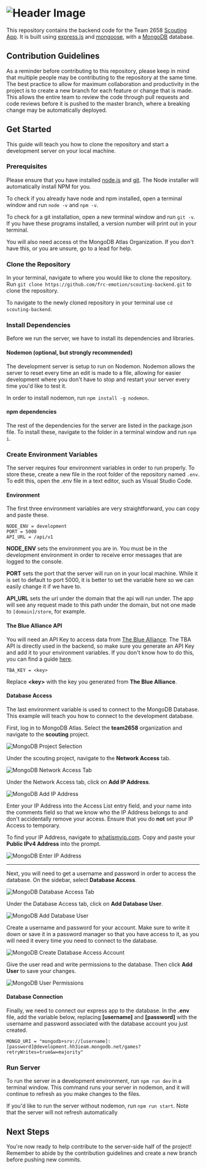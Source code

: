 # ![Header Image](docs/assets/header.png)

This repository contains the backend code for the Team 2658 [Scouting App](https://github.com/frc-emotion/scouting-frontend). It is built using [express.js](https://expressjs.com) and [mongoose](https://mongoosejs.com/), with a [MongoDB](https://mongodb.com) database.

## Contribution Guidelines

As a reminder before contributing to this repository, please keep in mind that multiple people may be contributing to the repository at the same time. The best practice to allow for maximum collaboration and productivity in the project is to create a new branch for each feature or change that is made. This allows the entire team to review the code through pull requests and code reviews before it is pushed to the master branch, where a breaking change may be automatically deployed.

## Get Started

This guide will teach you how to clone the repository and start a development server on your local machine.

### Prerequisites

Please ensure that you have installed [node.js](https://nodejs.org/en/) and [git](https://git-scm.com/downloads). The Node installer will automatically install NPM for you.

To check if you already have node and npm installed, open a terminal window and run `node -v` and `npm -v`.

To check for a git installation, open a new terminal window and run `git -v`. If you have these programs installed, a version number will print out in your terminal.

You will also need access ot the MongoDB Atlas Organization. If you don't have this, or you are unsure, go to a lead for help.

### Clone the Repository

In your terminal, navigate to where you would like to clone the repository. Run `git clone https://github.com/frc-emotion/scouting-backend.git` to clone the repository.

To navigate to the newly cloned repository in your terminal use `cd scouting-backend`.

### Install Dependencies

Before we run the server, we have to install its dependencies and libraries.

#### Nodemon (optional, but strongly recommended)

The development server is setup to run on Nodemon. Nodemon allows the server to reset every time  an edit is made to a file, allowing for easier development where you don't have to stop and restart your server every time you'd like to test it.

In order to install nodemon, run `npm install -g nodemon`.

#### npm dependencies

The rest of the dependencies for the server are listed in the package.json file. To install these, navigate to the folder in a terminal window and run `npm i`.

### Create Environment Variables

The server requires four environment variables in order to run properly. To store these, create a new file in the root folder of the repository named `.env`. To edit this, open the .env file in a text editor, such as Visual Studio Code.

#### Environment

The first three environment variables are very straightforward, you can copy and paste these.

```shell
NODE_ENV = development
PORT = 5000
API_URL = /api/v1
```

**NODE_ENV** sets the environment you are in. You must be in the development environment in order to receive error messages that are logged to the console.

**PORT** sets the port that the server will run on in your local machine. While it is set to default to port 5000, it is better to set the variable here so we can easily change it if we have to.

**API_URL** sets the url under the domain that the api will run under. The app will see any request made to this path under the domain, but not one made to `[domain]/store`, for example.

#### The Blue Alliance API

You will need an API Key to access data from [The Blue Alliance](https://www.thebluealliance.com/). The TBA API is directly used in the backend, so make sure you generate an API Key and add it to your environment variables. If you don't know how to do this, you can find a guide [here](https://www.thebluealliance.com/apidocs#:~:text=api/v3.-,Authentication,by%20simply%20navigating%20to%20an%20API%20URL%20in%20your%20web%20browser,-Caching).

```shell
TBA_KEY = <key>
```

Replace **\<key>** with the key you generated from **The Blue Alliance**.

#### Database Access

The last environment variable is used to connect to the MongoDB Database. This example will teach you how to connect to the development database.

First, log in to MongoDB Atlas. Select the **team2658** organization and navigate to the **scouting** project.

![MongoDB Project Selection](docs/assets/mongo-select-project.png)

Under the scouting project, navigate to the **Network Access** tab.

![MongoDB Network Access Tab](docs/assets/network-1.png)

Under the Network Access tab, click on **Add IP Address**.

![MongoDB Add IP Address](docs/assets/network-2.png)

Enter your IP Address into the Access List entry field, and your name into the comments field so that we know who the IP Address belongs to and don't accidentally remove your access. Ensure that you do **not** set your IP Access to temporary.

To find your IP Address, navigate to [whatismyip.com](https://www.whatismyip.com/). Copy and paste your **Public IPv4 Address**  into the prompt.

![MongoDB Enter IP Address](docs/assets/network-3.png)

---

Next, you will need to get a username and password in order to access the database. On the sidebar, select **Database Access**.

![MongoDB Database Access Tab](docs/assets/access-1.png)

Under the Database Access tab, click on **Add Database User**.

![MongoDB Add Database User](docs/assets/access-2.png)

Create a username and password for your account. Make sure to write it down or save it in a password manager so that you have access to it, as you will need it every time you need to connect to the database.

![MongoDB Create Database Access Account](docs/assets/access-3.png)

Give the user read and write permissions to the database. Then click **Add User** to save your changes.

![MongoDB User Permissions](docs/assets/access-4.png)

#### Database Connection

Finally, we need to connect our express app to the database. In the **.env** file, add the variable below, replacing **[username]** and **[password]** with the username and password associated with the database account you just created.

```shell
MONGO_URI = "mongodb+srv://[username]:[password]@development.hh3ieam.mongodb.net/games?retryWrites=true&w=majority"
```

### Run Server

To run the server in a development environment, run `npm run dev` in a terminal window. This command runs your server in nodemon, and it will continue to refresh as you make changes to the files.

If you'd like to run the server without nodemon, run `npm run start`. Note that the server will not refresh automatically

## Next Steps

You're now ready to help contribute to the server-side half of the project! Remember to abide by the contribution guidelines and create a new branch before pushing new commits.

